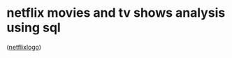 # netflix movies and tv shows analysis using sql


([netflixlogo](https://github.com/praveen12332/netflix-project-sql/blob/main/netflix%20logo.png))
